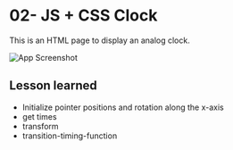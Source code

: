 # 02- JS + CSS Clock

This is an HTML page to display an analog clock.

![App Screenshot](https://github.com/Huiclaire/JavaScript30/blob/master/01%20-%20JavaScript%20Drum%20Kit/images/js30-day1.png)

## Lesson learned

- Initialize pointer positions and rotation along the x-axis
- get times
- transform
- transition-timing-function
